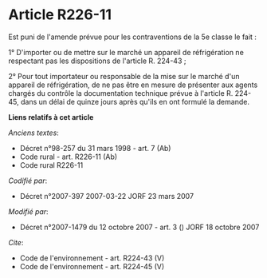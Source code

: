 # Article R226-11

Est puni de l'amende prévue pour les contraventions de la 5e classe le fait :

1° D'importer ou de mettre sur le marché un appareil de réfrigération ne respectant pas les dispositions de l'article R.
224-43 ;

2° Pour tout importateur ou responsable de la mise sur le marché d'un appareil de réfrigération, de ne pas être en mesure de
présenter aux agents chargés du contrôle la documentation technique prévue à l'article R. 224-45, dans un délai de quinze
jours après qu'ils en ont formulé la demande.

**Liens relatifs à cet article**

_Anciens textes_:

  - Décret n°98-257 du 31 mars 1998 - art. 7 (Ab)
  - Code rural - art. R226-11 (Ab)
  - Code rural R226-11

_Codifié par_:

  - Décret n°2007-397 2007-03-22 JORF 23 mars 2007

_Modifié par_:

  - Décret n°2007-1479 du 12 octobre 2007 - art. 3 () JORF 18 octobre 2007

_Cite_:

  - Code de l'environnement - art. R224-43 (V)
  - Code de l'environnement - art. R224-45 (V)
